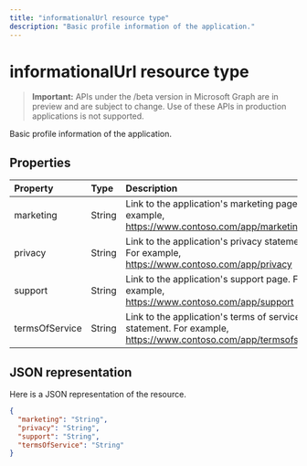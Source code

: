 ---title: "informationalUrl resource type"description: "Basic profile information of the application."---# informationalUrl resource type

> **Important:** APIs under the /beta version in Microsoft Graph are in preview and are subject to change. Use of these APIs in production applications is not supported.

Basic profile information of the application.

## Properties

| Property | Type | Description |
|:---------------|:--------|:----------|
|marketing|String| Link to the application's marketing page. For example, https://www.contoso.com/app/marketing |
|privacy|String| Link to the application's privacy statement. For example, https://www.contoso.com/app/privacy |
|support|String| Link to the application's support page. For example, https://www.contoso.com/app/support |
|termsOfService|String| Link to the application's terms of service statement. For example, https://www.contoso.com/app/termsofservice |

## JSON representation
Here is a JSON representation of the resource.

<!-- {
  "blockType": "resource",
  "optionalProperties": [

  ],
  "@odata.type": "microsoft.graph.informationalUrl"
}-->

```json
{
  "marketing": "String",
  "privacy": "String",
  "support": "String",
  "termsOfService": "String"
}

```


<!-- uuid: 8fcb5dbc-d5aa-4681-8e31-b001d5168d79
2015-10-25 14:57:30 UTC -->
<!-- {
  "type": "#page.annotation",
  "description": "informationalUrl resource",
  "keywords": "",
  "section": "documentation",
  "tocPath": ""
}-->